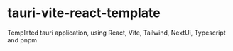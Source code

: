 # tauri-vite-react-template

Templated tauri application, using React, Vite, Tailwind, NextUi, Typescript and pnpm
